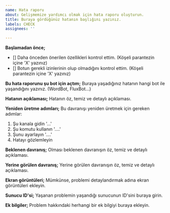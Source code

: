 ```yaml
---
name: Hata raporu
about: Gelişmemize yardımcı olmak için hata raporu oluşturun.
title: Buraya gördüğünüz hatanın başlığını yazınız.
labels: CHECK
assignees: ''

---
```


**Başlamadan önce;**
- [] Daha önceden önerilen özellikleri kontrol ettim. (Köşeli parantezin içine 'X' yazınız)
- [] Botun gerekli izinlerinin olup olmadığını kontrol ettim. (Köşeli parantezin içine 'X' yazınız)

**Bu hata raporunu şu bot için açtım;**
Buraya yaşadığınız hatanın hangi bot ile yaşandığını yazınız. (WordBot, FluxBot...)

**Hatanın açıklaması;**
Hatanın öz, temiz ve detaylı açıklaması.

**Yeniden üretme adımları;**
Bu davranışı yeniden üretmek için gereken adımlar:
1. Şu kanala gidin '...'
2. Şu komutu kullanın '....'
3. Şunu ayarlayın '....'
4. Hatayı gözlemleyin

**Beklenen davranış;**
Olması beklenen davranışın öz, temiz ve detaylı açıklaması.

**Yerine görülen davranış;**
Yerine görülen davranışın öz, temiz ve detaylı açıklaması.

**Ekran görüntüleri;**
Mümkünse, problemi detaylandırmak adına ekran görüntüleri ekleyin.

**Sunucu ID'si;**
Yaşanan problemin yaşandığı sunucunun ID'sini buraya girin.

**Ek bilgiler;**
Problem hakkındaki herhangi bir ek bilgiyi buraya ekleyin.
